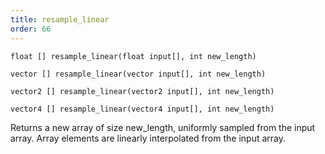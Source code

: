 ```yaml
---
title: resample_linear
order: 66
---
```

`float [] resample_linear(float input[], int new_length)`

`vector [] resample_linear(vector input[], int new_length)`

`vector2 [] resample_linear(vector2 input[], int new_length)`

`vector4 [] resample_linear(vector4 input[], int new_length)`

Returns a new array of size new_length, uniformly sampled from the input array. Array elements are linearly interpolated from the input array.
